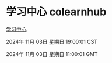 # 学习中心 colearnhub
[学习中心](http://219.139.197.74:56308/colearnhub/)

2024年 11月 03日 星期日 19:00:01 CST

2024年 11月 03日 星期日 11:00:01 GMT
